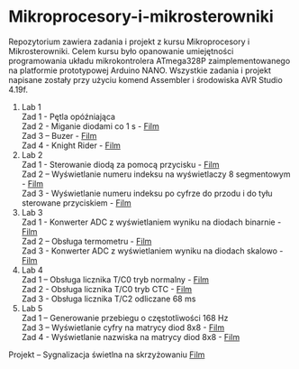 # Mikroprocesory-i-mikrosterowniki

Repozytorium zawiera zadania i projekt z kursu Mikroprocesory i Mikrosterowniki. Celem kursu było opanowanie umiejętności programowania układu mikrokontrolera ATmega328P zaimplementowanego na platformie prototypowej Arduino NANO. Wszystkie zadania i projekt napisane zostały przy użyciu komend Assembler i środowiska AVR Studio 4.19f.
  
1.	Lab 1  
Zad 1 - Pętla opóźniająca  
Zad 2 - Miganie diodami co 1 s - [Film](https://youtu.be/EP5dgAGTNZo)  
Zad 3 – Buzer - [Film](https://youtu.be/KkdmHVcpa2I)  
Zad 4 - Knight Rider - [Film](https://youtube.com/shorts/QglkY5_SGK0?feature=share)  
2.	Lab 2  
Zad 1 - Sterowanie diodą za pomocą przycisku - [Film](https://youtube.com/shorts/d8vwYLtO3hY?feature=share)  
Zad 2 – Wyświetlanie numeru indeksu na wyświetlaczy 8 segmentowym - [Film](https://youtu.be/kLUJErqGA8U)  
Zad 3 -  Wyświetlanie numeru indeksu po cyfrze do przodu i do tyłu sterowane przyciskiem - [Film](https://youtu.be/Hj4jXT0fk1w)  
3.	Lab 3  
Zad 1 - Konwerter ADC z wyświetlaniem wyniku na diodach binarnie - [Film](https://youtu.be/g6KPizMbZKM)  
Zad 2 – Obsługa termometru  - [Film](https://youtu.be/pW9g57mbclQ)  
Zad 3 - Konwerter ADC z wyświetlaniem wyniku na diodach skalowo  - [Film](https://youtu.be/4g83YehPlSY)  
4.	Lab 4  
Zad 1 – Obsługa licznika T/C0 tryb normalny - [Film](https://youtu.be/9oSjVhQwHbM)  
Zad 2 - Obsługa licznika T/C0 tryb CTC - [Film](https://youtu.be/7ZgGXaG6lFg)  
Zad 3 - Obsługa licznika T/C2 odliczane 68 ms  
5.	Lab 5  
Zad 1 – Generowanie przebiegu o częstotliwości 168 Hz  
Zad 3 – Wyświetlanie cyfry na matrycy diod 8x8 - [Film](https://youtu.be/g8Lf67IY35s)  
Zad 4 - Wyświetlanie nazwiska na matrycy diod 8x8 - [Film](https://youtu.be/ei6fT8Y6e3w)  
  
Projekt – Sygnalizacja świetlna na skrzyżowaniu [Film](https://youtu.be/QIGwiK6ZEMY)  
